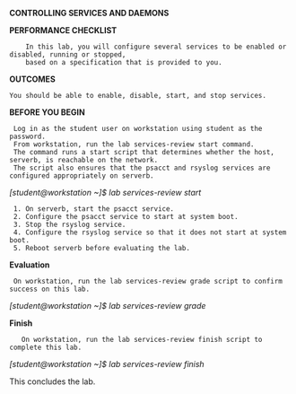 **CONTROLLING SERVICES AND DAEMONS**

**PERFORMANCE CHECKLIST**

        In this lab, you will configure several services to be enabled or disabled, running or stopped, 
        based on a specification that is provided to you.
        
**OUTCOMES**

    You should be able to enable, disable, start, and stop services.
    
**BEFORE YOU BEGIN**

     Log in as the student user on workstation using student as the password. 
     From workstation, run the lab services-review start command. 
     The command runs a start script that determines whether the host, serverb, is reachable on the network. 
     The script also ensures that the psacct and rsyslog services are configured appropriately on serverb. 
*[student@workstation ~]$ lab services-review start*

     1. On serverb, start the psacct service.
     2. Configure the psacct service to start at system boot.
     3. Stop the rsyslog service.
     4. Configure the rsyslog service so that it does not start at system boot.
     5. Reboot serverb before evaluating the lab.

**Evaluation**

     On workstation, run the lab services-review grade script to confirm success on this lab.
     
 *[student@workstation ~]$ lab services-review grade*
 
**Finish**

       On workstation, run the lab services-review finish script to complete this lab.
 *[student@workstation ~]$ lab services-review finish*

   This concludes the lab. 
